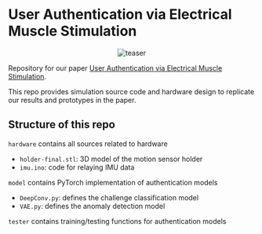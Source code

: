 # User Authentication via Electrical Muscle Stimulation


<p align="center"><img alt="teaser" src="http://sandlab.cs.uchicago.edu/electricauth/imgs/teaser.png"></p>


Repository for our paper [User Authentication via Electrical Muscle Stimulation](http://sandlab.cs.uchicago.edu/electricauth/).

This repo provides simulation source code and hardware design to replicate our results and prototypes in the paper.

## Structure of this repo

`hardware` contains all sources related to hardware
- `holder-final.stl`: 3D model of the motion sensor holder
- `imu.ino`: code for relaying IMU data

`model` contains PyTorch implementation of authentication models
- `DeepConv.py`: defines the challenge classification model
- `VAE.py`: defines the anomaly detection model

`tester` contains training/testing functions for authentication models
